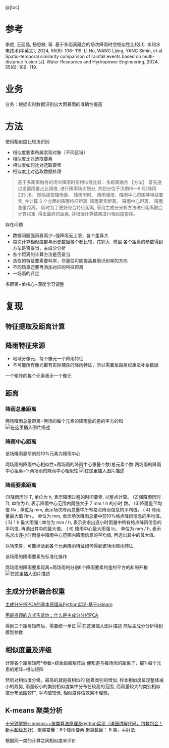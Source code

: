 @[toc]
# 参考
李虎, 王丽晶, 杨思敏, 等. 基于多距离融合的场次降雨时空相似性比较[J]. 水利水电技术(中英文), 2024, 55(6): 106- 119. LI Hu, WANG Lijing, YANG Simin, et al. Spatio-temporal similarity comparison of rainfall events based on multi-distance fusion  [J]. Water Resources and Hydropower Engineering, 2024, 55(6): 106- 119.
# 业务
业务：根据实时数据识别出大雨暴雨的准确性提高
#   方法
使用相似度比较法识别
- 相似度要素所属宏观对象（不同区域）
- 相似度比对选取要素
- 相似度如何比对选取要素
- 相似度比对选取数据处理


> 基于多距离融合的场次降雨时空相似性比较：多距离融合
> 【方法】 首先通过设置雨量占比阈值, 进行降雨场次划分, 共划分位于汛期(6—9 月)降雨 225 场。 随后提取降雨量、 降雨历时、 降雨强度、降雨中心范围等特征要素, 并计算 3 个方面的降雨特征距离: 降雨要素距离、 降雨中心距离、 降雨总量距离。 同时为了更好综合特征距离, 采用主成分分析方法进行距离融合计算权重, 得出最终的距离, 并根据计算结果进行相似度排序。

存在问题
- 数据问题强雨暴雨少+强降雨无上限，各个差异大
- 每次计算相似度都与历史数据每个都比较，花销大
-模型 各个距离的参数得到方法是否妥当，主成分分析
- 各个距离的计算方法是否妥当
- 选取的特征要素要科学，尽量往可能提高暴雨识别率的方向
- 不同场景还要再添加对应的特征距离
-  一场雨的评定


多距离+单核心+深度学习调整

# 复现
## 特征提取及距离计算
## 降雨特征来源
- 地域分像元，每个像元一个降雨特征
- 不可能所有像元都有实际捕获的降雨特征，所以需要反距离权重法补全数据

一个矩阵的每个元素表示一个像元

## 距离
### 降雨总量距离

两场降雨总量距离=两场的每个元素的降雨量的差的平方的和
![在这里插入图片描述](https://i-blog.csdnimg.cn/direct/df00df84d52f4af98057ede9ecab4af3.png)

###  降雨中心距离
该场降雨靠前的前10%元素为降雨中心

两场雨的降雨中心相似性=两场雨的降雨中心重叠个数/总元素个数
两场雨的降雨中心距离=1-两场雨的降雨中心相似性
![在这里插入图片描述](https://i-blog.csdnimg.cn/direct/e731426103694fc3a6b1de875e693341.png)

### 降雨要素距离
(1)降雨历时 T, 单位为 h, 表示降雨过程的时间要素, 以整点计算。
 (2)强降雨历时 Tt, 单位为 h, 表示降雨中心范围内雨强大于 7 mm / h 的小时
数。 
(3)降雨量平均值 Ra , 单位为 mm, 表示场次降雨总量中所有格点降雨信息的平均值。 ( 4) 降雨量最大值 Rm 。 单位为 mm, 表示场次降雨总量中前10%格点降雨信息的平均值。 
( 5) 1 h 最大雨强 I,单位为 mm / h, 表示先求出逐小时雨量中所有格点降雨信息的平均值, 再选出其中的最大值。 
( 6) 降雨中心最大雨强 Ic。 单位为 mm / h, 表示先求出逐小时雨量中降雨中心范围内降雨信息的平均值, 再选出其中的最大值。

以场来算，可能涉及到各个元素降雨特征如何得到该场雨降雨特征

该场雨的降雨要素先标准化操作

两场雨的降雨要素距离=两场雨的分别6个降雨要素的差的平方的和的开根
![在这里插入图片描述](https://i-blog.csdnimg.cn/direct/3b37d3a5ce3540e6ae6af934a714ceb4.png)
## 主成分分析融合权重

[主成分分析PCA的基本原理与Python实现-基于sklearn](https://www.bilibili.com/video/BV1Fe41157Tw/?spm_id_from=333.337.search-card.all.click&vd_source=a1be939c65919194c77b8a6a36c14a6e)

[用最直观的方式告诉你：什么是主成分分析PCA](https://www.bilibili.com/video/BV1E5411E71z/?spm_id_from=333.337.search-card.all.click&vd_source=a1be939c65919194c77b8a6a36c14a6e)


得到三个距离矩阵后，需要统一单位
![在这里插入图片描述](https://i-blog.csdnimg.cn/direct/3b4a6c128ab54c90b004bba6a6129301.png)
然后主成分分析得到模型参数
## 相似度量及评级
计算各个距离矩阵*参数=综合距离矩阵后
便知道与每场雨的距离了，那1-每个元素的矩阵=相似矩阵

然后对相似度分级，最高的就是最相似的
随着类别的增加, 样本相似度呈现整体减小的趋势, 雨量较小的类别相似度集中分布在较高的范围, 而雨量较大的类别相似度分布范围较广, 平均值较低, 相似度评估效果不理想。
## K-means 聚类分析
[十分钟掌握k-means++聚类算法原理及python实现（详细讲解代码，包教包会！新手超级友好）](https://www.bilibili.com/video/BV12NsuedEiL/?spm_id_from=333.337.search-card.all.click&vd_source=a1be939c65919194c77b8a6a36c14a6e)
聚类变量：6个降雨要素
聚类数目： 6 类，手肘法

根据同一类的计算之间相似度来评价


